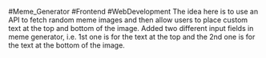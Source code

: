 #Meme_Generator #Frontend #WebDevelopment
The idea here is to use an API to fetch random meme images and then allow users to place custom text at the top and bottom of the image.
Added two different input fields in meme generator, i.e.
1st one is for the text at the top and the
2nd one is for the text at the bottom of the image.

